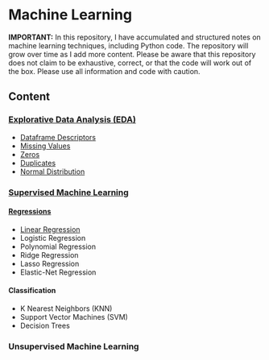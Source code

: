 # Machine Learning
**IMPORTANT:** In this repository, I have accumulated and structured notes on machine learning techniques, including Python code. The repository will grow over time as I add more content. Please be aware that this repository does not claim to be exhaustive, correct, or that the code will work out of the box. Please use all information and code with caution.

## Content
### [Explorative Data Analysis (EDA)](https://github.com/tbgrun/machine_learning/blob/main/01%20-%20Explorative%20Data%20Analysis/00%20-%20Explorative%20Data%20Analysis.md)
* [Dataframe Descriptors](https://github.com/tbgrun/machine_learning/blob/main/01%20-%20Explorative%20Data%20Analysis/01%20-%20Dataframe%20Descriptors.md)
* [Missing Values]()
* [Zeros]()
* [Duplicates]()
* [Normal Distribution]()
### [Supervised Machine Learning](https://github.com/tbgrun/machine_learning/blob/main/supervised_ml/01%20-%20Supervised%20Machine%20Learning.md)
#### [Regressions](https://github.com/tbgrun/machine_learning/blob/main/supervised_ml/02%20-%20Regressions.md)
* [Linear Regression](https://github.com/tbgrun/machine_learning/blob/main/supervised_ml/02.01%20-%20Linear%20Regression.md)
* Logistic Regression
* Polynomial Regression
* Ridge Regression
* Lasso Regression
* Elastic-Net Regression
#### Classification
* K Nearest Neighbors (KNN)
* Support Vector Machines (SVM)
* Decision Trees
### Unsupervised Machine Learning


